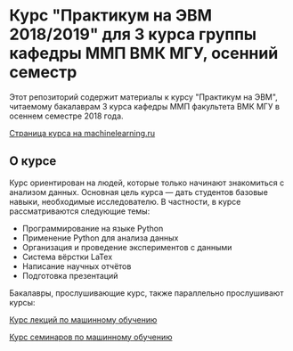 # Курс "Практикум на ЭВМ 2018/2019" для 3 курса группы кафедры ММП ВМК МГУ, осенний семестр

Этот репозиторий содержит материалы к курсу "Практикум на ЭВМ", читаемому бакалаврам 3 курса кафедры ММП факультета ВМК МГУ в осеннем семестре 2018 года.

[Страница курса на machinelearning.ru](http://www.machinelearning.ru/wiki/index.php?title=%D0%9F%D1%80%D0%B0%D0%BA%D1%82%D0%B8%D0%BA%D1%83%D0%BC_%D0%BD%D0%B0_%D0%AD%D0%92%D0%9C_%28317%29)

## О курсе

Курс ориентирован на людей, которые только начинают знакомиться с анализом данных. Основная цель курса — дать студентов базовые навыки, необходимые исследователю. В частности, в курсе рассматриваются следующие темы:

* Программирование на языке Python
* Применение Python для анализа данных
* Организация и проведение экспериментов с данными
* Система вёрстки LaTex
* Написание научных отчётов
* Подготовка презентаций

Бакалавры, прослушивающие курс, также параллельно прослушивают курсы:

[Курс лекций по машинному обучению](http://www.machinelearning.ru/wiki/index.php?title=%D0%9C%D0%B0%D1%82%D0%B5%D0%BC%D0%B0%D1%82%D0%B8%D1%87%D0%B5%D1%81%D0%BA%D0%B8%D0%B5_%D0%BC%D0%B5%D1%82%D0%BE%D0%B4%D1%8B_%D1%80%D0%B0%D1%81%D0%BF%D0%BE%D0%B7%D0%BD%D0%B0%D0%B2%D0%B0%D0%BD%D0%B8%D1%8F_%D0%BE%D0%B1%D1%80%D0%B0%D0%B7%D0%BE%D0%B2_%28%D0%BA%D1%83%D1%80%D1%81_%D0%BB%D0%B5%D0%BA%D1%86%D0%B8%D0%B9%2C_%D0%92.%D0%92.%D0%9A%D0%B8%D1%82%D0%BE%D0%B2%29)

[Курс семинаров по машинному обучению](https://github.com/esokolov/ml-course-msu)
